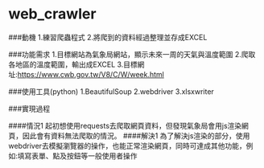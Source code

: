# web_crawler

###動機
1.練習爬蟲程式
2.將爬到的資料經過整理並存成EXCEL

###功能需求
1.目標網站為氣象局網站，顯示未來一周的天氣與溫度範圍
2.爬取各地區的溫度範圍，輸出成EXCEL
3.目標網址:https://www.cwb.gov.tw/V8/C/W/week.html

###使用工具(python)
1.BeautifulSoup
2.webdriver
3.xlsxwriter

###實現過程

####情況1
起初想使用requests去爬取網頁資料，但發現氣象局會用js渲染網頁，因此會有資料無法爬取的情況。
####解決1
為了解決js渲染的部分，使用webdriver去模擬瀏覽器的操作，也能正常渲染網頁，同時可達成其他功能，例如:填寫表單、點及按鈕等一般使用者操作
